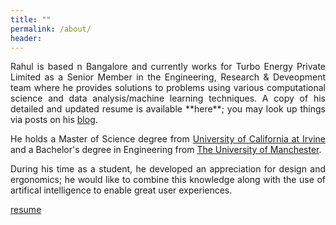 ```yaml
---
title: ""
permalink: /about/
header:
---
```


<p style='text-align: justify;'>Rahul is based n Bangalore and currently works for Turbo Energy Private Limited as a Senior Member in the Engineering, Research & Deveopment team where he provides solutions to problems using various computational science and data analysis/machine learning techniques. A copy of his detailed and updated resume is available **here**; you may look up things via posts on his <a href="https://gopalrahulrg.github.io/blog/">blog</a>.<p>  

<p style='text-align: justify;'>He holds a Master of Science degree from <a href="https://uci.edu/">University of California at Irvine</a> and a Bachelor's degree in Engineering from <a href="https://www.manchester.ac.uk/">The University of Manchester</a>.<p>

<p style='text-align: justify;'>During his time as a student, he developed an appreciation for design and ergonomics; he would like to combine this knowledge along with the use of artifical intelligence to enable great user experiences.<p>
  
<a href="https://github.com/gopalrahulrg/gopalrahulrg.github.io/blob/master/_pages/_profile/RahulGopalakrishnan_DesignPortfolio_2014.pdf">resume</a>

